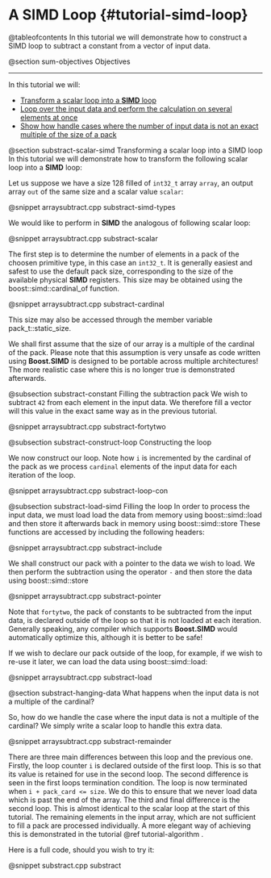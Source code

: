 A SIMD Loop {#tutorial-simd-loop}
=========

@tableofcontents
In this tutorial we will demonstrate how to construct a SIMD loop to subtract a constant
from a vector of input data.

@section sum-objectives Objectives

-------------------------------------

In this tutorial we will:
- [Transform a scalar loop into a __SIMD__ loop](#substract-scalar-simd)
- [Loop over the input data and perform the calculation on several elements at once](#substract-construct-loop)
- [Show how handle cases where the number of input data is not an exact multiple of the size of a pack](#substract-hanging-data)

@section substract-scalar-simd Transforming a scalar loop into a SIMD loop
In this tutorial we will demonstrate how to transform the following scalar loop into a __SIMD__ loop:

Let us suppose we have a size 128 filled of `int32_t` array `array`, an output array `out` of the same size and a scalar
value `scalar`:

@snippet arraysubtract.cpp substract-simd-types

We would like to perform in __SIMD__ the analogous of following scalar loop:

@snippet arraysubtract.cpp substract-scalar

The first step is to determine the number of elements in a pack of the choosen primitive type, in this
case an `int32_t`.  It is generally easiest and safest to use the default pack size, corresponding to the
size of the available physical __SIMD__ registers. This size may be obtained using the
boost::simd::cardinal\_of function.

@snippet arraysubtract.cpp substract-cardinal

This size may also be accessed through the member variable pack_t::static_size.

We shall first assume that the size of our array is a multiple of the cardinal of the pack.
Please note that this assumption is very unsafe as code written
using **Boost.SIMD** is designed to be portable across multiple architectures! The more realistic case
where this is no longer true is demonstrated afterwards.

@subsection substract-constant Filling the subtraction pack
We wish to subtract `42` from each element in the input data. We therefore fill a vector will this
value in the exact same way as in the previous tutorial.

@snippet arraysubtract.cpp substract-fortytwo

@subsection substract-construct-loop Constructing the loop

We now construct our loop. Note how `i` is incremented by the cardinal of the pack as we process `cardinal`
elements of the input data for each iteration of the loop.

@snippet arraysubtract.cpp substract-loop-con

@subsection substract-load-simd Filling the loop
In order to process the input data, we must
load load the data from memory using boost::simd::load and then store it afterwards back in memory
using boost::simd::store These functions are accessed by including the following headers:

@snippet arraysubtract.cpp substract-include

We shall construct our pack with a pointer to the data we wish to load. We then perform the subtraction
using the operator `-` and then store the data using boost::simd::store

@snippet arraysubtract.cpp substract-pointer

Note that `fortytwo`, the pack of constants to be subtracted from the input data, is declared outside
of the loop so that it is not loaded at each iteration.
Generally speaking, any compiler which supports **Boost.SIMD** would automatically optimize this,
although it is better to be safe!

If we wish to declare our pack outside of the loop, for example, if we wish to re-use it later,
we can load the data using boost::simd::load:

@snippet arraysubtract.cpp substract-load

@section substract-hanging-data What happens when the input data is not a multiple of the cardinal?

So, how do we handle the case where the input data is not a multiple of the cardinal? We simply
write a scalar loop to handle this extra data.

@snippet arraysubtract.cpp substract-remainder

There are three main differences between this loop and the previous one. Firstly, the loop counter `i`
is declared outside of the first loop. This is so that its value is retained for use in the second loop.
The second difference is seen in the first loops termination condition. The loop is now terminated when
`i + pack_card <= size`. We do this to ensure that we never load data which is past the end of the array.
The third and final difference is the second loop. This is almost identical to the scalar loop at the start
of this tutorial. The remaining elements in the input array, which are not sufficient to fill a pack
are processed individually. A more elegant way of achieving this is demonstrated in the tutorial
@ref tutorial-algorithm .

Here is a full code, should you wish to try it:

@snippet substract.cpp substract

